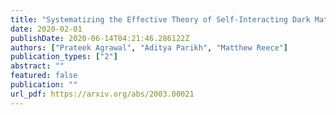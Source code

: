 ```yaml
---
title: "Systematizing the Effective Theory of Self-Interacting Dark Matter"
date: 2020-02-01
publishDate: 2020-06-14T04:21:46.286122Z
authors: ["Prateek Agrawal", "Aditya Parikh", "Matthew Reece"]
publication_types: ["2"]
abstract: ""
featured: false
publication: ""
url_pdf: https://arxiv.org/abs/2003.00021
---
```


